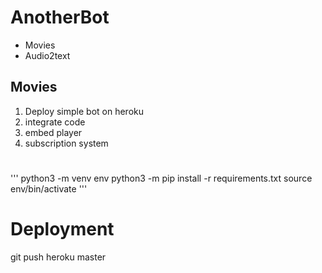 # AnotherBot
- Movies
- Audio2text

## Movies
1. Deploy simple bot on heroku
2. integrate code
3. embed player
4. subscription system

#
'''
python3 -m venv env
python3 -m pip install -r requirements.txt
source env/bin/activate
'''

# Deployment
git push heroku master